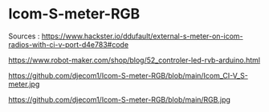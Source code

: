 # Icom-S-meter-RGB

Sources :
https://www.hackster.io/ddufault/external-s-meter-on-icom-radios-with-ci-v-port-d4e783#code

https://www.robot-maker.com/shop/blog/52_controler-led-rvb-arduino.html

https://github.com/djecom1/Icom-S-meter-RGB/blob/main/Icom_CI-V_S-meter.jpg

https://github.com/djecom1/Icom-S-meter-RGB/blob/main/RGB.jpg
